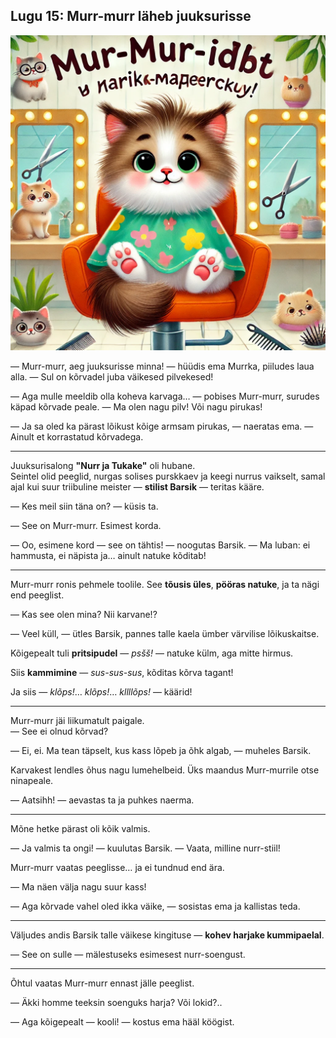 ## **Lugu 15: Murr-murr läheb juuksurisse**  

![story-15](../../_assets/img/story-15.webp)

— Murr-murr, aeg juuksurisse minna! — hüüdis ema Murrka, piiludes laua alla. — Sul on kõrvadel juba väikesed pilvekesed!

— Aga mulle meeldib olla koheva karvaga… — pobises Murr-murr, surudes käpad kõrvade peale. — Ma olen nagu pilv! Või nagu pirukas!

— Ja sa oled ka pärast lõikust kõige armsam pirukas, — naeratas ema. — Ainult et korrastatud kõrvadega.

---

Juuksurisalong **"Nurr ja Tukake"** oli hubane.  
Seintel olid peeglid, nurgas solises purskkaev ja keegi nurrus vaikselt, samal ajal kui suur triibuline meister — **stilist Barsik** — teritas kääre.

— Kes meil siin täna on? — küsis ta.

— See on Murr-murr. Esimest korda.

— Oo, esimene kord — see on tähtis! — noogutas Barsik. — Ma luban: ei hammusta, ei näpista ja… ainult natuke kõditab!

---

Murr-murr ronis pehmele toolile. See **tõusis üles**, **pööras natuke**, ja ta nägi end peeglist.

— Kas see olen mina? Nii karvane!?

— Veel küll, — ütles Barsik, pannes talle kaela ümber värvilise lõikuskaitse.

Kõigepealt tuli **pritsipudel** — *psšš!* — natuke külm, aga mitte hirmus.

Siis **kammimine** — *sus-sus-sus*, kõditas kõrva tagant!

Ja siis — *klõps!*… *klõps!*… *kllllõps!* — käärid!

---

Murr-murr jäi liikumatult paigale.  
— See ei olnud kõrvad?

— Ei, ei. Ma tean täpselt, kus kass lõpeb ja õhk algab, — muheles Barsik.

Karvakest lendles õhus nagu lumehelbeid. Üks maandus Murr-murrile otse ninapeale.

— Aatsihh! — aevastas ta ja puhkes naerma.

---

Mõne hetke pärast oli kõik valmis.

— Ja valmis ta ongi! — kuulutas Barsik. — Vaata, milline nurr-stiil!

Murr-murr vaatas peeglisse… ja ei tundnud end ära.

— Ma näen välja nagu suur kass!

— Aga kõrvade vahel oled ikka väike, — sosistas ema ja kallistas teda.

---

Väljudes andis Barsik talle väikese kingituse — **kohev harjake kummipaelal**.

— See on sulle — mälestuseks esimesest nurr-soengust.

---

Õhtul vaatas Murr-murr ennast jälle peeglist.

— Äkki homme teeksin soenguks harja? Või lokid?..

— Aga kõigepealt — kooli! — kostus ema hääl köögist.
